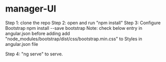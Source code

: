 # manager-UI

Step 1: clone the repo
Step 2: open and run "npm install"
Step 3: Configure Bootstrap
  npm install --save bootstrap
  Note: check below entry in angular.json before adding
  add "node_modules/bootstrap/dist/css/bootstrap.min.css" to Styles in angular.json file

Step 4: "ng serve" to serve.
